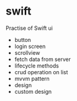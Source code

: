 # swift

Practise of Swift ui 
- button
- login screen
- scrollview
- fetch data from server
- lifecycle methods
- crud operation on list
- mvvm pattern
- design
- custom design
